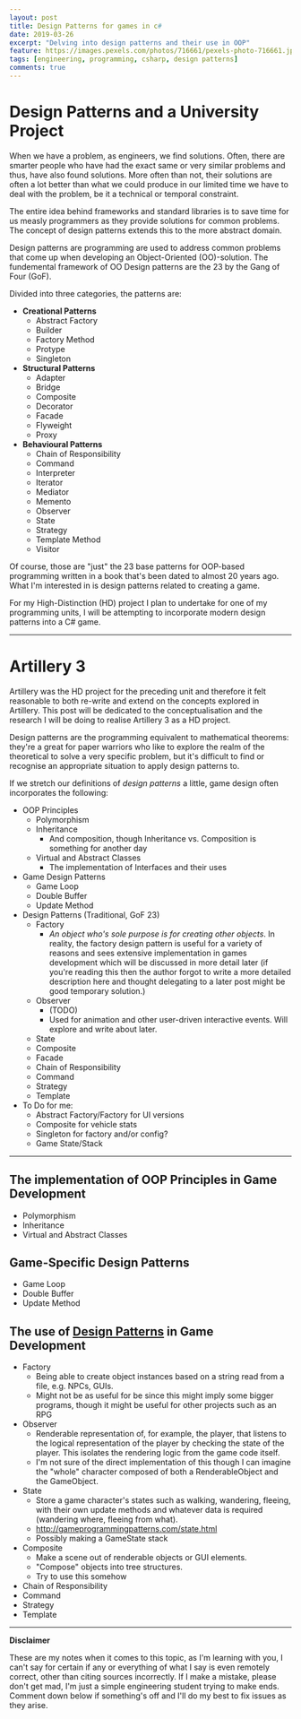 ```yaml
---
layout: post
title: Design Patterns for games in c#
date: 2019-03-26
excerpt: "Delving into design patterns and their use in OOP"
feature: https://images.pexels.com/photos/716661/pexels-photo-716661.jpeg
tags: [engineering, programming, csharp, design patterns]
comments: true
---
```


# Design Patterns and a University Project

When we have a problem, as engineers, we find solutions. Often, there are smarter people who have had the exact same or very similar problems and thus, have also found solutions. More often than not, their solutions are often a lot better than what we could produce in our limited time we have to deal with the problem, be it a technical or temporal constraint. 

The entire idea behind frameworks and standard libraries is to save time for us measly programmers as they provide solutions for common problems. The concept of design patterns extends this to the more abstract domain.

Design patterns are programming are used to address common problems that come up when developing an Object-Oriented (OO)-solution. The fundemental framework of OO Design patterns are the 23 by the Gang of Four (GoF). 

Divided into three categories, the patterns are:

- **Creational Patterns**
  - Abstract Factory
  - Builder
  - Factory Method
  - Protype
  - Singleton
- **Structural Patterns**
  - Adapter
  - Bridge
  - Composite
  - Decorator
  - Facade
  - Flyweight
  - Proxy
- **Behavioural Patterns**
  - Chain of Responsibility
  - Command
  - Interpreter
  - Iterator
  - Mediator
  - Memento
  - Observer
  - State
  - Strategy
  - Template Method
  - Visitor

Of course, those are "just" the 23 base patterns for OOP-based programming written in a book that's been dated to almost 20 years ago. What I'm interested in is design patterns related to creating a game. 

For my High-Distinction (HD) project I plan to undertake for one of my programming units, I will be attempting to incorporate modern design patterns into a C# game.

---



# Artillery 3

Artillery was the HD project for the preceding unit and therefore it felt reasonable to both re-write and extend on the concepts explored in Artillery. This post will be dedicated to the conceptualisation and the research I will be doing to realise Artillery 3 as a HD project.

Design patterns are the programming equivalent to mathematical theorems: they're a great for paper warriors who like to explore the realm of the theoretical to solve a very specific problem, but it's difficult to find or recognise an appropriate situation to apply design patterns to.

If we stretch our definitions of *design patterns* a little, game design often incorporates the following:

* OOP Principles
  * Polymorphism
  * Inheritance
    * And composition, though Inheritance vs. Composition is something for another day
  * Virtual and Abstract Classes
    * The implementation of Interfaces and their uses
* Game Design Patterns
  - Game Loop
  - Double Buffer
  - Update Method
* Design Patterns (Traditional, GoF 23)
  * Factory
    * *An object who's sole purpose is for creating other objects*. In reality, the factory design pattern is useful for a variety of reasons and sees extensive implementation in games development which will be discussed in more detail later (if you're reading this then the author forgot to write a more detailed description here and thought delegating to a later post might be good temporary solution.)
  * Observer
    * (TODO)
    * Used for animation and other user-driven interactive events. Will explore and write about later.
  * State
  * Composite
  * Facade
  * Chain of Responsibility
  * Command
  * Strategy
  * Template
* To Do for me:
  * Abstract Factory/Factory for UI versions
  * Composite for vehicle stats
  * Singleton for factory and/or config?
  * Game State/Stack 

---



## The implementation of OOP Principles in Game Development



- Polymorphism
- Inheritance
- Virtual and Abstract Classes




## Game-Specific Design Patterns

- Game Loop
- Double Buffer
- Update Method

## The use of <u>Design Patterns</u> in Game Development

- Factory
  - Being able to create object instances based on a string read from a file, e.g. NPCs, GUIs.
  - Might not be as useful for be since this might imply some bigger programs, though it might be useful for other projects such as an RPG
- Observer
  - Renderable representation of, for example, the player, that listens to the logical representation of the player by checking the state of the player. This isolates the rendering logic from the game code itself. 
  - I'm not sure of the direct implementation of this though I can imagine the "whole" character composed of both a RenderableObject and the GameObject.
- State
  - Store a game character's states such as walking, wandering, fleeing, with their own update methods and whatever data is required (wandering where, fleeing from what).
  - http://gameprogrammingpatterns.com/state.html
  - Possibly making a GameState stack
- Composite
  - Make a scene out of renderable objects or GUI elements.
  - "Compose" objects into tree structures.
  - Try to use this somehow
- Chain of Responsibility
- Command
- Strategy
- Template

---

**Disclaimer**

These are my notes when it comes to this topic, as I'm learning with you, I can't say for certain if any or everything of what I say is even remotely correct, other than citing sources incorrectly. If I make a mistake, please don't get mad, I'm just a simple engineering student trying to make ends. Comment down below if something's off and I'll do my best to fix issues as they arise.